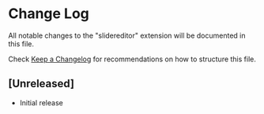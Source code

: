 # Change Log

All notable changes to the "slidereditor" extension will be documented in this file.

Check [Keep a Changelog](http://keepachangelog.com/) for recommendations on how to structure this file.

## [Unreleased]

- Initial release